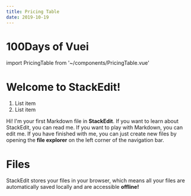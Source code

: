 ```yaml
---
title: Pricing Table
date: 2019-10-19
--- 
```


100Days of Vuei
===============


import PricingTable from '~/components/PricingTable.vue'

<PricingTable />

# Welcome to StackEdit!

 1. List item
 2. List item



Hi! I'm your first Markdown file in **StackEdit**. If you want to learn about StackEdit, you can read me. If you want to play with Markdown, you can edit me. If you have finished with me, you can just create new files by opening the **file explorer** on the left corner of the navigation bar.


# Files

StackEdit stores your files in your browser, which means all your files are automatically saved locally and are accessible **offline!**

